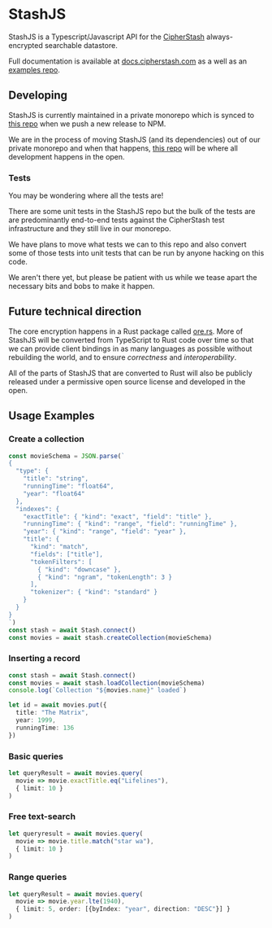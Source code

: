 # StashJS

StashJS is a Typescript/Javascript API for the [CipherStash](https://cipherstash.com) always-encrypted searchable datastore.

Full documentation is available at [docs.cipherstash.com](https://docs.cipherstash.com) as a well as an [examples
repo](https://github.com/cipherstash/stashjs-examples).

## Developing

StashJS is currently maintained in a private monorepo which is synced to [this repo](https://github.com/cipherstash/stashjs) when we push a new release to NPM.

We are in the process of moving StashJS (and its dependencies) out of our private monorepo and when that happens, [this repo](https://github.com/cipherstash/stashjs) will be where all development happens in the open.

### Tests

You may be wondering where all the tests are!

There are some unit tests in the StashJS repo but the bulk of the tests are are predominantly end-to-end tests against the CipherStash test infrastructure and they still live in our monorepo.

We have plans to move what tests we can to this repo and also convert some of those tests into unit tests that can be run by anyone hacking on this code.

We aren't there yet, but please be patient with us while we tease apart the necessary bits and bobs to make it happen.

## Future technical direction

The core encryption happens in a Rust package called [ore.rs](https://ore.rs).
More of StashJS will be converted from TypeScript to Rust code over time so that we can provide client bindings in as many languages as possible without rebuilding the world, and to ensure *correctness* and *interoperability*.

All of the parts of StashJS that are converted to Rust will also be publicly released under a permissive open source license and developed in the open.

## Usage Examples

### Create a collection

```ts
const movieSchema = JSON.parse(`
{
  "type": {
    "title": "string",
    "runningTime": "float64",
    "year": "float64"
  },
  "indexes": {
    "exactTitle": { "kind": "exact", "field": "title" },
    "runningTime": { "kind": "range", "field": "runningTime" },
    "year": { "kind": "range", "field": "year" },
    "title": {
      "kind": "match",
      "fields": ["title"],
      "tokenFilters": [
        { "kind": "downcase" },
        { "kind": "ngram", "tokenLength": 3 }
      ],
      "tokenizer": { "kind": "standard" }
    }
  }
}
`)
const stash = await Stash.connect()
const movies = await stash.createCollection(movieSchema)
```

### Inserting a record

```ts
const stash = await Stash.connect()
const movies = await stash.loadCollection(movieSchema)
console.log(`Collection "${movies.name}" loaded`)

let id = await movies.put({
  title: "The Matrix",
  year: 1999,
  runningTime: 136
})
```

### Basic queries

```ts
let queryResult = await movies.query(
  movie => movie.exactTitle.eq("Lifelines"),
  { limit: 10 }
)
```

### Free text-search

```ts
let queryresult = await movies.query(
  movie => movie.title.match("star wa"),
  { limit: 10 }
)

```

### Range queries

```ts
let queryResult = await movies.query(
  movie => movie.year.lte(1940),
  { limit: 5, order: [{byIndex: "year", direction: "DESC"}] }
)
```

